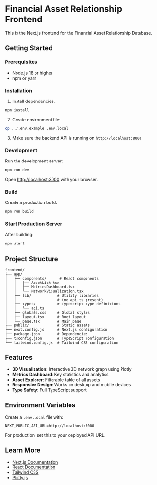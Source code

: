 # Financial Asset Relationship Frontend

This is the Next.js frontend for the Financial Asset Relationship Database.

## Getting Started

### Prerequisites

- Node.js 18 or higher
- npm or yarn

### Installation

1. Install dependencies:
```bash
npm install
```

2. Create environment file:
```bash
cp ../.env.example .env.local
```

3. Make sure the backend API is running on `http://localhost:8000`

### Development

Run the development server:

```bash
npm run dev
```

Open [http://localhost:3000](http://localhost:3000) with your browser.

### Build

Create a production build:

```bash
npm run build
```

### Start Production Server

After building:

```bash
npm start
```

## Project Structure

```
frontend/
├── app/
│   ├── components/      # React components
│   │   ├── AssetList.tsx
│   │   ├── MetricsDashboard.tsx
│   │   └── NetworkVisualization.tsx
│   ├── lib/            # Utility libraries
│   │                   # (no api.ts present)
│   ├── types/          # TypeScript type definitions
│   │   └── api.ts
│   ├── globals.css     # Global styles
│   ├── layout.tsx      # Root layout
│   └── page.tsx        # Main page
├── public/             # Static assets
├── next.config.js      # Next.js configuration
├── package.json        # Dependencies
├── tsconfig.json       # TypeScript configuration
└── tailwind.config.js  # Tailwind CSS configuration
```

## Features

- **3D Visualization**: Interactive 3D network graph using Plotly
- **Metrics Dashboard**: Key statistics and analytics
- **Asset Explorer**: Filterable table of all assets
- **Responsive Design**: Works on desktop and mobile devices
- **Type Safety**: Full TypeScript support

## Environment Variables

Create a `.env.local` file with:

```env
NEXT_PUBLIC_API_URL=http://localhost:8000
```

For production, set this to your deployed API URL.

## Learn More

- [Next.js Documentation](https://nextjs.org/docs)
- [React Documentation](https://react.dev/)
- [Tailwind CSS](https://tailwindcss.com/)
- [Plotly.js](https://plotly.com/javascript/)
